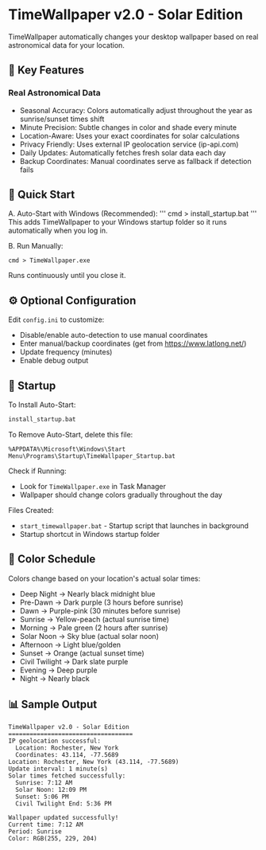 # TimeWallpaper v2.0 - Solar Edition

TimeWallpaper automatically changes your desktop wallpaper based on real astronomical data for your location.

## 🌟 Key Features

### Real Astronomical Data
- Seasonal Accuracy: Colors automatically adjust throughout the year as sunrise/sunset times shift
- Minute Precision: Subtle changes in color and shade every minute
- Location-Aware: Uses your exact coordinates for solar calculations
- Privacy Friendly: Uses external IP geolocation service (ip-api.com)
- Daily Updates: Automatically fetches fresh solar data each day
- Backup Coordinates: Manual coordinates serve as fallback if detection fails

## 🚀 Quick Start

A. Auto-Start with Windows (Recommended):
   '''
   cmd > install_startup.bat
   '''
   This adds TimeWallpaper to your Windows startup folder so it runs automatically when you log in.

B. Run Manually:
   ```
   cmd > TimeWallpaper.exe
   ```
   Runs continuously until you close it.

## ⚙️ Optional Configuration

Edit `config.ini` to customize:

- Disable/enable auto-detection to use manual coordinates
- Enter manual/backup coordinates (get from https://www.latlong.net/)
- Update frequency (minutes)
- Enable debug output

## 🔧 Startup

To Install Auto-Start:
```cmd
install_startup.bat
```

To Remove Auto-Start, delete this file:
```
%APPDATA%\Microsoft\Windows\Start Menu\Programs\Startup\TimeWallpaper_Startup.bat
```

Check if Running:
- Look for `TimeWallpaper.exe` in Task Manager
- Wallpaper should change colors gradually throughout the day

Files Created:
- `start_timewallpaper.bat` - Startup script that launches in background
- Startup shortcut in Windows startup folder

## 🌅 Color Schedule

Colors change based on your location's actual solar times:

- Deep Night → Nearly black midnight blue
- Pre-Dawn → Dark purple (3 hours before sunrise)
- Dawn → Purple-pink (30 minutes before sunrise) 
- Sunrise → Yellow-peach (actual sunrise time)
- Morning → Pale green (2 hours after sunrise)
- Solar Noon → Sky blue (actual solar noon)
- Afternoon → Light blue/golden
- Sunset → Orange (actual sunset time)
- Civil Twilight → Dark slate purple
- Evening → Deep purple
- Night → Nearly black

## 📊 Sample Output

```
TimeWallpaper v2.0 - Solar Edition
===================================
IP geolocation successful:
  Location: Rochester, New York
  Coordinates: 43.114, -77.5689
Location: Rochester, New York (43.114, -77.5689)
Update interval: 1 minute(s)
Solar times fetched successfully:
  Sunrise: 7:12 AM
  Solar Noon: 12:09 PM  
  Sunset: 5:06 PM
  Civil Twilight End: 5:36 PM

Wallpaper updated successfully!
Current time: 7:12 AM
Period: Sunrise
Color: RGB(255, 229, 204)
```
